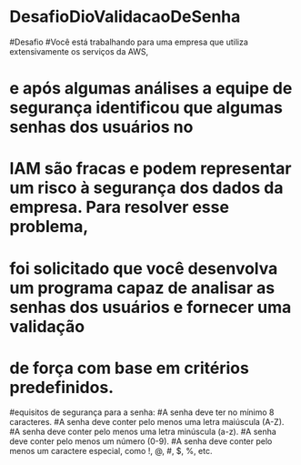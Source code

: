 # DesafioDioValidacaoDeSenha
#Desafio
#Você está trabalhando para uma empresa que utiliza extensivamente os serviços da AWS, 
# e após algumas análises a equipe de segurança identificou que algumas senhas dos usuários no 
# IAM são fracas e podem representar um risco à segurança dos dados da empresa. Para resolver esse problema, 
# foi solicitado que você desenvolva um programa capaz de analisar as senhas dos usuários e fornecer uma validação 
# de força com base em critérios predefinidos.
#equisitos de segurança para a senha:
#A senha deve ter no mínimo 8 caracteres.
#A senha deve conter pelo menos uma letra maiúscula (A-Z).
#A senha deve conter pelo menos uma letra minúscula (a-z).
#A senha deve conter pelo menos um número (0-9).
#A senha deve conter pelo menos um caractere especial, como !, @, #, $, %, etc.
